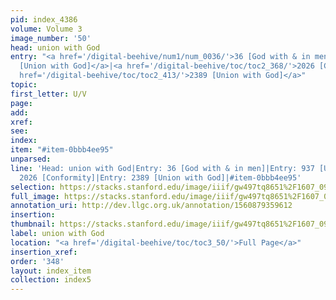 ```yaml
---
pid: index_4386
volume: Volume 3
image_number: '50'
head: union with God
entry: "<a href='/digital-beehive/num1/num_0036/'>36 [God with & in men]</a>|<a href='/digital-beehive/toc/toc2_175/'>937
  [Union with God]</a>|<a href='/digital-beehive/toc/toc2_368/'>2026 [Conformity]</a>|<a
  href='/digital-beehive/toc/toc2_413/'>2389 [Union with God]</a>"
topic: 
first_letter: U/V
page: 
add: 
xref: 
see: 
index: 
item: "#item-0bbb4ee95"
unparsed: 
line: 'Head: union with God|Entry: 36 [God with & in men]|Entry: 937 [Union with God]|Entry:
  2026 [Conformity]|Entry: 2389 [Union with God]|#item-0bbb4ee95'
selection: https://stacks.stanford.edu/image/iiif/gw497tq8651%2F1607_0993/1147,1037,696,176/full/0/default.jpg
full_image: https://stacks.stanford.edu/image/iiif/gw497tq8651%2F1607_0993/full/full/0/default.jpg
annotation_uri: http://dev.llgc.org.uk/annotation/1560879359612
insertion: 
thumbnail: https://stacks.stanford.edu/image/iiif/gw497tq8651%2F1607_0993/1147,1037,696,176/150,/0/default.jpg
label: union with God
location: "<a href='/digital-beehive/toc/toc3_50/'>Full Page</a>"
insertion_xref: 
order: '348'
layout: index_item
collection: index5
---
```

